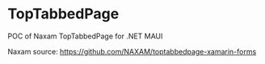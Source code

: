 # TopTabbedPage

POC of Naxam TopTabbedPage for .NET MAUI

Naxam source: https://github.com/NAXAM/toptabbedpage-xamarin-forms
